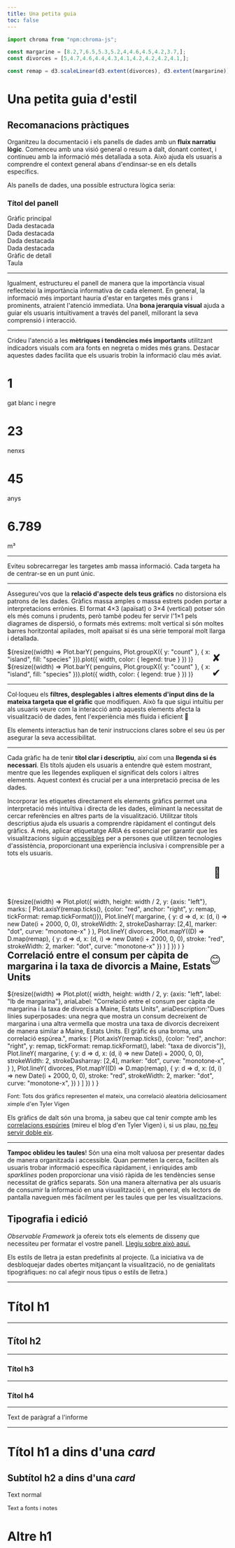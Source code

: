 ```yaml
---
title: Una petita guia
toc: false
---
```


<style>
.example { position: relative; }

.example::after {
  position: absolute;
  top: .5rem;
  right: 1rem;
  font-size: 1.5rem;
}

.right::after {
  content: '\2714';
  color: var(--theme-foreground-focus);
}

.wrong::after {
  content: '\2718';
  color: var(--theme-foreground-faint);
}

.hm::after {
  content: '\1F914';
}

.happy::after {
  content: '\1F60A';
}

.nopad {
  padding-top: 0;
  margin-top: 0;
}

.caption {
  font-size: .8rem;
  line-height: 1.35;
  font-family: var(--sans-serif);
  color: var(--theme-foreground-alt);
}

</style>

```js
import chroma from "npm:chroma-js";

const margarine = [8.2,7,6.5,5.3,5.2,4,4.6,4.5,4.2,3.7,];
const divorces = [5,4.7,4.6,4.4,4.3,4.1,4.2,4.2,4.2,4.1,];

const remap = d3.scaleLinear(d3.extent(divorces), d3.extent(margarine));

```

# Una petita guia d'estil
## Recomanacions pràctiques
Organitzeu la documentació i els panells de dades amb un **fluix narratiu lògic**. Comenceu amb una visió general o resum a dalt, donant context, i continueu amb la informació més detallada a sota. Això ajuda els usuaris a comprendre el context general abans d'endinsar-se en els detalls específics.

Als panells de dades, una possible estructura lògica seria:

### Títol del panell
<div class="grid grid-cols-4">
  <div class="card grid-colspan-3 grid-rowspan-4">Gràfic principal</div>
  <div class="card grid-colspan-1">Dada destacada</div>
  <div class="card grid-colspan-1">Dada destacada</div>
  <div class="card grid-colspan-1">Dada destacada</div>
  <div class="card grid-colspan-1">Dada destacada</div>
</div>
<div class="grid grid-cols-4">
  <div class="card grid-colspan-4 grid-rowspan-2">Gràfic de detall</div>
  <div class="card grid-colspan-4">Taula</div>
</div>

---
Igualment, estructureu el panell de manera que la importància visual reflecteixi la importància informativa de cada element. En general, la informació més important hauria d'estar en targetes més grans i prominents, atraient l'atenció immediata. Una **bona jerarquia visual** ajuda a guiar els usuaris intuïtivament a través del panell, millorant la seva comprensió i interacció.

---
Crideu l'atenció a les **mètriques i tendències més importants** utilitzant indicadors visuals com ara fonts en negreta o mides més grans. Destacar aquestes dades facilita que els usuaris trobin la informació clau més aviat.
<div class="grid grid-cols-4">
  <div class="card grid-colspan-1"><h1>1</h1> gat blanc i negre</div>
  <div class="card grid-colspan-1"><h1>23</h1> nenxs</div>
  <div class="card grid-colspan-1"><h1>45</h1> anys</div>
  <div class="card grid-colspan-1"><h1>6.789</h1> m³</div>
</div>

---
Eviteu sobrecarregar les targetes amb massa informació. Cada targeta ha de centrar-se en un punt únic.

---
Assegureu'vos que la **relació d'aspecte dels teus gràfics** no distorsiona els patrons de les dades. Gràfics massa amples o massa estrets poden portar a interpretacions errònies. El format 4×3 (apaïsat) o 3×4 (vertical) potser són els més comuns i prudents, però també podeu fer servir l'1×1 pels diagrames de dispersió, o formats més extrems: molt vertical si són moltes barres horitzontal apilades, molt apaïsat si és una sèrie temporal molt llarga i detallada.
<div class="grid grid-cols-4">
  <div class="card example wrong grid-colspan-3">
  ${resize((width) => 
    Plot.barY(
      penguins,
      Plot.groupX({ y: "count" }, { x: "island", fill: "species" })).plot({ width, color: { legend: true } })
  )}

  </div>
  <div class="card example right grid-colspan-1">
   ${resize((width) => 
    Plot.barY(
      penguins,
      Plot.groupX({ y: "count" }, { x: "island", fill: "species" })).plot({ width, color: { legend: true } })
  )}

  </div>
</div>

---
Col·loqueu els **filtres, desplegables i altres elements d'input dins de la mateixa targeta que el gràfic** que modifiquen. Això fa que sigui intuïtiu per als usuaris veure com la interacció amb aquests elements afecta la visualització de dades, fent l'experiència més fluida i eficient 🥰 

Els elements interactius han de tenir instruccions clares sobre el seu ús per asegurar la seva accessibilitat.

---
Cada gràfic ha de tenir **títol clar i descriptiu**, així com una **llegenda si és necessari**. Els títols ajuden els usuaris a entendre què estem mostrant, mentre que les llegendes expliquen el significat dels colors i altres elements. Aquest context és crucial per a una interpretació precisa de les dades.

Incorporar les etiquetes directament els elements gràfics permet una interpretació més intuïtiva i directa de les dades, eliminant la necessitat de cercar referències en altres parts de la visualització. Utilitzar títols descriptius ajuda els usuaris a comprendre ràpidament el contingut dels gràfics. A més, aplicar etiquetatge ARIA és essencial per garantir que les visualitzacions siguin [accessibles](https://observablehq.com/plot/features/accessibility) per a persones que utilitzen tecnologies d'assistència, proporcionant una experiència inclusiva i comprensible per a tots els usuaris.

<div class="grid grid-cols-4">
  <div class="card example hm grid-colspan-2" style="padding-top:5rem;">
    ${resize((width) => 
      Plot.plot({
        width,
        height: width / 2,
        y: {axis: "left"},
        marks: [
          Plot.axisY(remap.ticks(), {color: "red", anchor: "right", y: remap, tickFormat: remap.tickFormat()}),
          Plot.lineY(
            margarine,
            {
              y: d => d,
              x: (d, i) => new Date(i + 2000, 0, 0),
              strokeWidth: 2,
              strokeDasharray: [2,4],
              marker: "dot",
              curve: "monotone-x"
            }
          ),
          Plot.lineY(
            divorces,
            Plot.mapY((D) => D.map(remap),
            {
              y: d => d,
              x: (d, i) => new Date(i + 2000, 0, 0),
              stroke: "red",
              strokeWidth: 2,
              marker: "dot",
              curve: "monotone-x"
            })
          )
        ]
      })
      )
    }

  </div>
  <div class="card example happy grid-colspan-2">
  <h2 class="nopad">Correlació entre el consum per càpita de margarina i la taxa de divorcis a Maine, Estats Units</h2>
  ${resize((width) => 
      Plot.plot({
        width,
        height: width / 2,
        y: {axis: "left", label: "lb de margarina"},
        ariaLabel: "Correlació entre el consum per càpita de margarina i la taxa de divorcis a Maine, Estats Units",
        ariaDescription:"Dues línies superposades: una negra que mostra un consum decreixent de margarina i una altra vermella que mostra una taxa de divorcis decreixent de manera similar a Maine, Estats Units. El gràfic és una broma, una correlació espúrea.",
        marks: [
          Plot.axisY(remap.ticks(), {color: "red", anchor: "right", y: remap, tickFormat: remap.tickFormat(), label: "taxa de divorcis"}),
          Plot.lineY(
            margarine,
            {
              y: d => d,
              x: (d, i) => new Date(i + 2000, 0, 0),
              strokeWidth: 2,
              strokeDasharray: [2,4],
              marker: "dot",
              curve: "monotone-x",
            }
          ),
          Plot.lineY(
            divorces,
            Plot.mapY((D) => D.map(remap),
            {
              y: d => d,
              x: (d, i) => new Date(i + 2000, 0, 0),
              stroke: "red",
              strokeWidth: 2,
              marker: "dot",
              curve: "monotone-x",
            })
          )
        ]
      })
      )
    }
    <p class="caption">Font: Tots dos gràfics representen el mateix, una correlació aleatòria deliciosament ximple d'en Tyler Vigen</p>
  </div>
</div>

Els gràfics de dalt són una broma, ja sabeu que cal tenir compte amb les [correlacions espúries](https://www.tylervigen.com/spurious/correlation/5920_per-capita-consumption-of-margarine_correlates-with_the-divorce-rate-in-maine) (mireu el blog d'en Tyler Vigen) i, si us plau, [no feu servir doble eix](https://blog.datawrapper.de/dualaxis/).

---
**Tampoc oblideu les taules**! Són una eina molt valuosa per presentar dades de manera organitzada i accessible. Quan permeten la cerca, faciliten als usuaris trobar informació específica ràpidament, i enriquides amb *sparklines* poden proporcionar una visió ràpida de les tendències sense necessitat de gràfics separats. Són una manera alternativa per als usuaris de consumir la informació en una visualització i, en general, els lectors de pantalla naveguen més fàcilment per les taules que per les visualitzacions.

## Tipografia i edició
*Observable Framework* ja ofereix tots els elements de disseny que necessiteu per formatar el vostre panell. [Llegiu sobre això aquí.](https://observablehq.com/framework/markdown)

Els estils de lletra ja estan predefinits al projecte. (La iniciativa va de desbloquejar dades obertes mitjançant la visualització, no de genialitats tipogràfiques: no cal afegir nous tipus o estils de lletra.)

---

<h1>Títol h1</h1>

---
<h2>Títol h2</h2>

---

<h3>Títol h3</h3>

---

<h3>Títol h4</h4>

---

Text de paràgraf a l'informe

---

<div class="grid grid-cols-4">
  <div class="card grid-colspan-3">
    <h1>Títol h1 a dins d'una <em>card</em></h1>
    <h2>Subtítol h2 a dins d'una <em>card</em></h2>
    <p>Text normal</p>
    <p class="caption">Text a fonts i notes</p>
  </div>
  <div class="card grid-colspan-1"><h1>Altre h1</h1></div>
</div>
